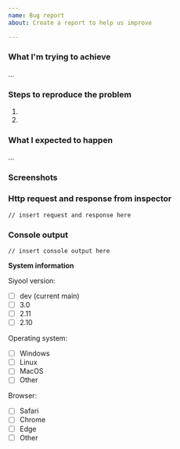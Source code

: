 ```yaml
---
name: Bug report
about: Create a report to help us improve

---
```


### What I'm trying to achieve
…

### Steps to reproduce the problem
1. 
2. 

### What I expected to happen
…

### Screenshots
<!-- If applicable, add screenshots to help explain your problem. -->

### Http request and response from inspector
<!-- Tutorial how to find this in Chrome https://developers.google.com/web/tools/chrome-devtools/network -->

```
// insert request and response here 
```

### Console output
<!-- How to open console in browsers https://support.monday.com/hc/en-us/articles/360002197259-How-to-Open-the-Developer-Console-in-your-Browser -->

```
// insert console output here 
```

**System information**

Siyool version:
- [ ] dev (current main)
- [ ] 3.0
- [ ] 2.11
- [ ] 2.10

Operating system: 
- [ ] Windows
- [ ] Linux
- [ ] MacOS
- [ ] Other 

Browser:
- [ ] Safari
- [ ] Chrome
- [ ] Edge
- [ ] Other 
